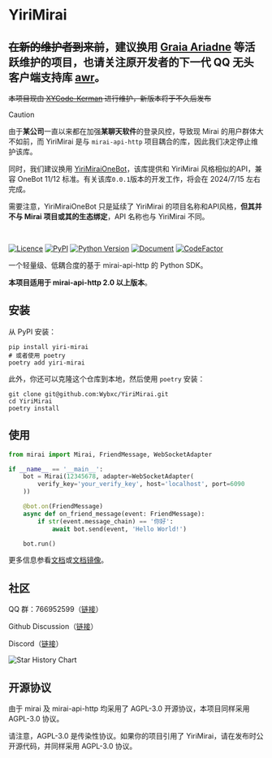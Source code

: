 # YiriMirai

## ~~在新的维护者到来前~~，建议换用 [Graia Ariadne](https://github.com/GraiaProject/Ariadne) 等活跃维护的项目，也请关注原开发者的下一代 QQ 无头客户端支持库 [awr](https://github.com/Wybxc/awr)。

~~本项目现由 [XYCode-Kerman](https://github.com/XYCode-Kerman) 进行维护，新版本将于不久后发布~~

> [!caution]
>
> 由于**某公司**一直以来都在加强**某聊天软件**的登录风控，导致现 Mirai 的用户群体大不如前，而 YiriMirai 是与 `mirai-api-http` 项目耦合的库，因此我们决定停止维护该库。
>
> 同时，我们建议换用 [YiriMiraiOneBot](https://github.com/YiriMiraiProject/YiriMiraiOneBot)，该库提供和 YiriMirai 风格相似的API，兼容 OneBot 11/12 标准。有关该库`0.0.1`版本的开发工作，将会在 2024/7/15 左右完成。
>
> 需要注意，YiriMiraiOneBot 只是延续了 YiriMirai 的项目名称和API风格，**但其并不与 Mirai 项目或其的生态绑定**，API 名称也与 YiriMirai 不同。

<br>

[![Licence](https://img.shields.io/github/license/YiriMiraiProject/YiriMirai)](https://github.com/YiriMiraiProject/YiriMirai/blob/master/LICENSE)
[![PyPI](https://img.shields.io/pypi/v/yiri-mirai)](https://pypi.org/project/yiri-mirai/)
[![Python Version](https://img.shields.io/pypi/pyversions/yiri-mirai)](https://docs.python.org/zh-cn/3.7/)
[![Document](https://img.shields.io/badge/document-vercel-brightgreen)](https://yiri-mirai.vercel.app)
[![CodeFactor](https://www.codefactor.io/repository/github/yirimiraiproject/yirimirai/badge/dev)](https://www.codefactor.io/repository/github/yirimiraiproject/yirimirai/overview/dev)

一个轻量级、低耦合度的基于 mirai-api-http 的 Python SDK。

**本项目适用于 mirai-api-http 2.0 以上版本**。

## 安装

从 PyPI 安装：

```shell
pip install yiri-mirai
# 或者使用 poetry
poetry add yiri-mirai
```

此外，你还可以克隆这个仓库到本地，然后使用 `poetry` 安装：

```shell
git clone git@github.com:Wybxc/YiriMirai.git
cd YiriMirai
poetry install
```

## 使用

```python
from mirai import Mirai, FriendMessage, WebSocketAdapter

if __name__ == '__main__':
    bot = Mirai(12345678, adapter=WebSocketAdapter(
        verify_key='your_verify_key', host='localhost', port=6090
    ))

    @bot.on(FriendMessage)
    async def on_friend_message(event: FriendMessage):
        if str(event.message_chain) == '你好':
            await bot.send(event, 'Hello World!')

    bot.run()
```

更多信息参看[文档](https://yiri-mirai.wybxc.cc/)或[文档镜像](https://yiri-mirai.vercel.app)。

## 社区

QQ 群：766952599（[链接](https://jq.qq.com/?_wv=1027&k=PXBOuBCI)）

Github Discussion（[链接](https://github.com/YiriMiraiProject/YiriMirai/discussions)）

Discord（[链接](https://discord.gg/RaXsHFC3PH)）

![Star History Chart](https://api.star-history.com/svg?repos=YiriMiraiProject/YiriMirai&type=Date)

## 开源协议

由于 mirai 及 mirai-api-http 均采用了 AGPL-3.0 开源协议，本项目同样采用 AGPL-3.0 协议。

请注意，AGPL-3.0 是传染性协议。如果你的项目引用了 YiriMirai，请在发布时公开源代码，并同样采用 AGPL-3.0 协议。
